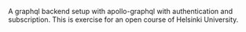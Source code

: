 A graphql backend setup with apollo-graphql with authentication and subscription. This is exercise for an open course of Helsinki University.
